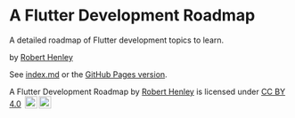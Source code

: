 # A Flutter Development Roadmap
A detailed roadmap of Flutter development topics to learn.

by [Robert Henley](https://www.linkedin.com/in/robertallenhenley/)


See [index.md](https://github.com/roberthenley/flutter_development_roadmap/blob/main/index.md) or the [GitHub Pages version](https://roberthenley.github.io/flutter_development_roadmap/).


A Flutter Development Roadmap by [Robert Henley](https://www.linkedin.com/in/robertallenhenley/) is licensed under [CC BY 4.0](https://creativecommons.org/licenses/by/4.0/?ref=chooser-v1) <img style="height:22px!important;margin-left:3px;vertical-align:text-bottom;" src="https://mirrors.creativecommons.org/presskit/icons/cc.svg?ref=chooser-v1" alt="" /><img style="height:22px!important;margin-left:3px;vertical-align:text-bottom;" src="https://mirrors.creativecommons.org/presskit/icons/by.svg?ref=chooser-v1" alt="" />